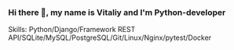 ### Hi there 👋, my name is Vitaliy and I'm Python-developer

Skills: Python/Django/Framework REST API/SQLite/MySQL/PostgreSQL/Git/Linux/Nginx/pytest/Docker
